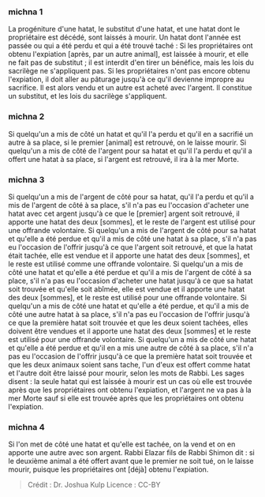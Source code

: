 
### michna 1
La progéniture d'une hatat, le substitut d'une hatat, et une hatat dont le propriétaire est décédé, sont laissés à mourir. Un hatat dont l'année est passée ou qui a été perdu et qui a été trouvé taché : Si les propriétaires ont obtenu l'expiation [après, par un autre animal], est laissée à mourir, et elle ne fait pas de substitut ; il est interdit d'en tirer un bénéfice, mais les lois du sacrilège ne s'appliquent pas. Si les propriétaires n'ont pas encore obtenu l'expiation, il doit aller au pâturage jusqu'à ce qu'il devienne impropre au sacrifice. Il est alors vendu et un autre est acheté avec l'argent. Il constitue un substitut, et les lois du sacrilège s'appliquent.

### michna 2
Si quelqu'un a mis de côté un hatat et qu'il l'a perdu et qu'il en a sacrifié un autre à sa place, si le premier [animal] est retrouvé, on le laisse mourir. Si quelqu'un a mis de côté de l'argent pour sa hatat et qu'il l'a perdu et qu'il a offert une hatat à sa place, si l'argent est retrouvé, il ira à la mer Morte.

### michna 3
Si quelqu'un a mis de l'argent de côté pour sa hatat, qu'il l'a perdu et qu'il a mis de l'argent de côté à sa place, s'il n'a pas eu l'occasion d'acheter une hatat avec cet argent jusqu'à ce que le [premier] argent soit retrouvé, il apporte une hatat des deux [sommes], et le reste de l'argent est utilisé pour une offrande volontaire. Si quelqu'un a mis de l'argent de côté pour sa hatat et qu'elle a été perdue et qu'il a mis de côté une hatat à sa place, s'il n'a pas eu l'occasion de l'offrir jusqu'à ce que l'argent soit retrouvé, et que la hatat était tachée, elle est vendue et il apporte une hatat des deux [sommes], et le reste est utilisé comme une offrande volontaire. Si quelqu'un a mis de côté une hatat et qu'elle a été perdue et qu'il a mis de l'argent de côté à sa place, s'il n'a pas eu l'occasion d'acheter une hatat jusqu'à ce que sa hatat soit trouvée et qu'elle soit abîmée, elle est vendue et il apporte une hatat des deux [sommes], et le reste est utilisé pour une offrande volontaire. Si quelqu'un a mis de côté une hatat et qu'elle a été perdue, et qu'il a mis de côté une autre hatat à sa place, s'il n'a pas eu l'occasion de l'offrir jusqu'à ce que la première hatat soit trouvée et que les deux soient tachées, elles doivent être vendues et il apporte une hatat des deux [sommes] et le reste est utilisé pour une offrande volontaire. Si quelqu'un a mis de côté une hatat et qu'elle a été perdue et qu'il en a mis une autre de côté à sa place, s'il n'a pas eu l'occasion de l'offrir jusqu'à ce que la première hatat soit trouvée et que les deux animaux soient sans tache, l'un d'eux est offert comme hatat et l'autre doit être laissé pour mourir, selon les mots de Rabbi. Les sages disent : la seule hatat qui est laissée à mourir est un cas où elle est trouvée après que les propriétaires ont obtenu l'expiation, et l'argent ne va pas à la mer Morte sauf si elle est trouvée après que les propriétaires ont obtenu l'expiation.

### michna 4
Si l'on met de côté une hatat et qu'elle est tachée, on la vend et on en apporte une autre avec son argent. Rabbi Elazar fils de Rabbi Shimon dit : si le deuxième animal a été offert avant que le premier ne soit tué, on le laisse mourir, puisque les propriétaires ont [déjà] obtenu l'expiation.

>Crédit : Dr. Joshua Kulp
>Licence : CC-BY
